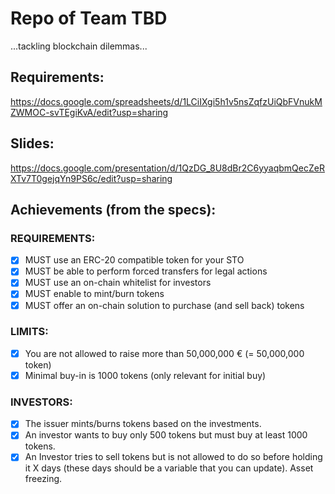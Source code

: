 # Repo of Team TBD
...tackling blockchain dilemmas...

## Requirements:
https://docs.google.com/spreadsheets/d/1LCiIXgi5h1v5nsZqfzUiQbFVnukMZWMOC-svTEgiKvA/edit?usp=sharing

## Slides:
https://docs.google.com/presentation/d/1QzDG_8U8dBr2C6yyaqbmQecZeRXTv7T0gejqYn9PS6c/edit?usp=sharing

## Achievements (from the specs):
### REQUIREMENTS:
- [x] MUST use an ERC-20 compatible token for your STO
- [x] MUST be able to perform forced transfers for legal actions
- [x] MUST use an on-chain whitelist for investors
- [x] MUST enable to mint/burn tokens
- [x] MUST offer an on-chain solution to purchase (and sell back) tokens

### LIMITS:
- [x] You are not allowed to raise more than 50,000,000 € (= 50,000,000 token)
- [x] Minimal buy-in is 1000 tokens (only relevant for initial buy)

### INVESTORS:
- [x] The issuer mints/burns tokens based on the investments.
- [x] An investor wants to buy only 500 tokens but must buy at least 1000 tokens.
- [x] An Investor tries to sell tokens but is not allowed to do so before holding it X days (these days should be a variable that you can update). Asset freezing.